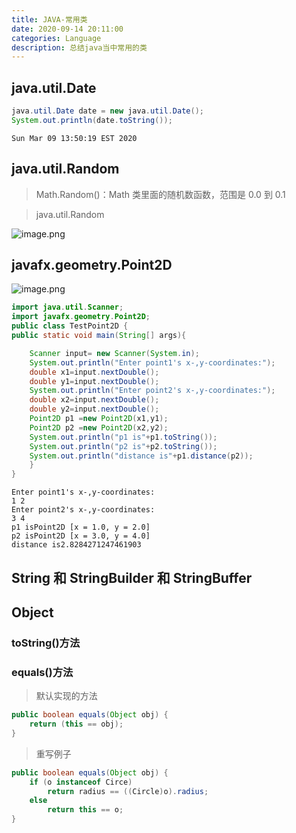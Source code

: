 ```yaml
---
title: JAVA-常用类
date: 2020-09-14 20:11:00
categories: Language
description: 总结java当中常用的类
---
```


## java.util.Date

```java
java.util.Date date = new java.util.Date();
System.out.println(date.toString());
```

```
Sun Mar 09 13:50:19 EST 2020
```

## java.util.Random

> Math.Random()：Math 类里面的随机数函数，范围是 0.0 到 0.1

> java.util.Random

![image.png](https://cdn.nlark.com/yuque/0/2020/png/1484158/1600085762621-35c72adc-6c6e-4ab2-ac8b-d76d50e570e5.png#align=left&display=inline&height=176&margin=%5Bobject%20Object%5D&name=image.png&originHeight=352&originWidth=899&size=45653&status=done&style=shadow&width=449.5)

## javafx.geometry.Point2D

![image.png](https://cdn.nlark.com/yuque/0/2020/png/1484158/1600086091697-6fa8f4e4-137d-490a-8fe0-3546693a1f86.png#align=left&display=inline&height=103&margin=%5Bobject%20Object%5D&name=image.png&originHeight=206&originWidth=960&size=115357&status=done&style=shadow&width=480)

```java
import java.util.Scanner;
import javafx.geometry.Point2D;
public class TestPoint2D {
public static void main(String[] args){

    Scanner input= new Scanner(System.in);
    System.out.println("Enter point1's x-,y-coordinates:");
    double x1=input.nextDouble();
    double y1=input.nextDouble();
    System.out.println("Enter point2's x-,y-coordinates:");
    double x2=input.nextDouble();
    double y2=input.nextDouble();
    Point2D p1 =new Point2D(x1,y1);
    Point2D p2 =new Point2D(x2,y2);
    System.out.println("p1 is"+p1.toString());
    System.out.println("p2 is"+p2.toString());
    System.out.println("distance is"+p1.distance(p2));
    }
}
```

```
Enter point1's x-,y-coordinates:
1 2
Enter point2's x-,y-coordinates:
3 4
p1 isPoint2D [x = 1.0, y = 2.0]
p2 isPoint2D [x = 3.0, y = 4.0]
distance is2.8284271247461903
```

## String 和 StringBuilder 和 StringBuffer

## Object

### toString()方法

### equals()方法

> 默认实现的方法

```java
public boolean equals(Object obj) {
    return (this == obj);
}
```

> 重写例子

```java
public boolean equals(Object obj) {
    if (o instanceof Circe)
        return radius == ((Circle)o).radius;
    else
        return this == o;
}
```
